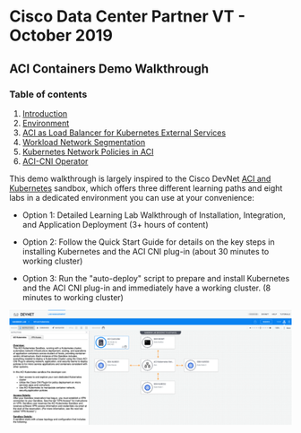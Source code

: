 # Cisco Data Center Partner VT - October 2019
## ACI Containers Demo Walkthrough
### Table of contents

1. [Introduction](https://github.com/rtortori/emear-pvt-aci-containers/blob/master/1-intro.md)
2. [Environment](https://github.com/rtortori/emear-pvt-aci-containers/blob/master/2-environment.md)
3. [ACI as Load Balancer for Kubernetes External Services](https://github.com/rtortori/emear-pvt-aci-containers/blob/master/3-load-balancing-ext-kube-services.md)
4. [Workload Network Segmentation](https://github.com/rtortori/emear-pvt-aci-containers/blob/master/4-workload-net-segmentation.md)
5. [Kubernetes Network Policies in ACI](https://github.com/rtortori/emear-pvt-aci-containers/blob/master/5-network-policies.md)
5. [ACI-CNI Operator](https://github.com/rtortori/emear-pvt-aci-containers/blob/master/6-aci-cni-operator.md) 

This demo walkthrough is largely inspired to the Cisco DevNet [ACI and Kubernetes](https://developer.cisco.com/docs/sandbox/#!data-center) sandbox, which offers three different learning paths and eight labs in a dedicated environment you can use at your convenience:

- Option 1: Detailed Learning Lab Walkthrough of Installation, Integration, and Application Deployment (3+ hours of content)

- Option 2: Follow the Quick Start Guide for details on the key steps in installing Kubernetes and the ACI CNI plug-in (about 30 minutes to working cluster)

- Option 3: Run the "auto-deploy" script to prepare and install Kubernetes and the ACI CNI plug-in and immediately have a working cluster. (8 minutes to working cluster)

![DevNet sandbox](images/sandbox.png)
